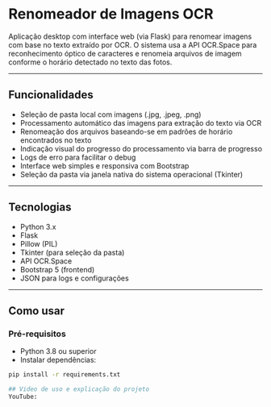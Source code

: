 # Renomeador de Imagens OCR

Aplicação desktop com interface web (via Flask) para renomear imagens com base no texto extraído por OCR. O sistema usa a API OCR.Space para reconhecimento óptico de caracteres e renomeia arquivos de imagem conforme o horário detectado no texto das fotos.

---

## Funcionalidades

- Seleção de pasta local com imagens (.jpg, .jpeg, .png)
- Processamento automático das imagens para extração do texto via OCR
- Renomeação dos arquivos baseando-se em padrões de horário encontrados no texto
- Indicação visual do progresso do processamento via barra de progresso
- Logs de erro para facilitar o debug
- Interface web simples e responsiva com Bootstrap
- Seleção da pasta via janela nativa do sistema operacional (Tkinter)

---

## Tecnologias

- Python 3.x
- Flask
- Pillow (PIL)
- Tkinter (para seleção da pasta)
- API OCR.Space
- Bootstrap 5 (frontend)
- JSON para logs e configurações

---

## Como usar

### Pré-requisitos

- Python 3.8 ou superior
- Instalar dependências:

```bash
pip install -r requirements.txt

## Video de uso e explicação do projeto
YouTube:
